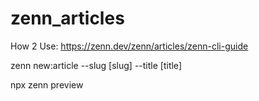 # zenn_articles
How 2 Use:
https://zenn.dev/zenn/articles/zenn-cli-guide

zenn new:article --slug [slug] --title [title]

npx zenn preview